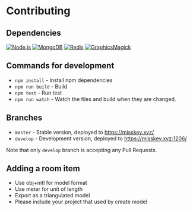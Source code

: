 # Contributing

## Dependencies
[![Node.js](https://img.shields.io/badge/Node.js-0.12.0-blue.svg)](https://nodejs.org)
[![MongoDB](https://img.shields.io/badge/MongoDB-2.6.9-blue.svg)](https://www.mongodb.org)
[![Redis](https://img.shields.io/badge/Redis-2.8.19-blue.svg)](http://redis.io)
[![GraphicsMagick](https://img.shields.io/badge/GraphicsMagick-1.3.20-blue.svg)](http://www.graphicsmagick.org)

## Commands for development
* `npm install` - Install npm dependencies
* `npm run build` - Build
* `npm test` - Run test
* `npm run watch` - Watch the files and build when they are changed.

## Branches
* `master` - Stable version, deployed to https://misskey.xyz/
* `develop` - Development version, deployed to https://misskey.xyz:1206/

Note that only `develop` branch is accepting any Pull Requests.

## Adding a room item
* Use obj+mtl for model format
* Use meter for unit of length
* Export as a triangulated model
* Please include your project that used by create model
